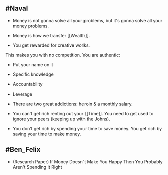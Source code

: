 ## #Naval
- Money is not gonna solve all your problems, but it's gonna solve all your money problems.

- Money is how we transfer [[Wealth]].

- You get rewarded for creative works.

This makes you with no competition. You are authentic:
-  Put your name on it
- Specific knowledge
- Accountability
- Leverage

- There are two great addictions: heroin & a monthly salary.

- You can't get rich renting out your [[Time]]. You need to get used to ignore your peers (keeping up with the Johns).

- You don’t get rich by spending your time to save money. You get rich by saving your time to make money.

## #Ben_Felix
- (Research Paper)  If Money Doesn't Make You Happy Then You Probably Aren't Spending It Right

